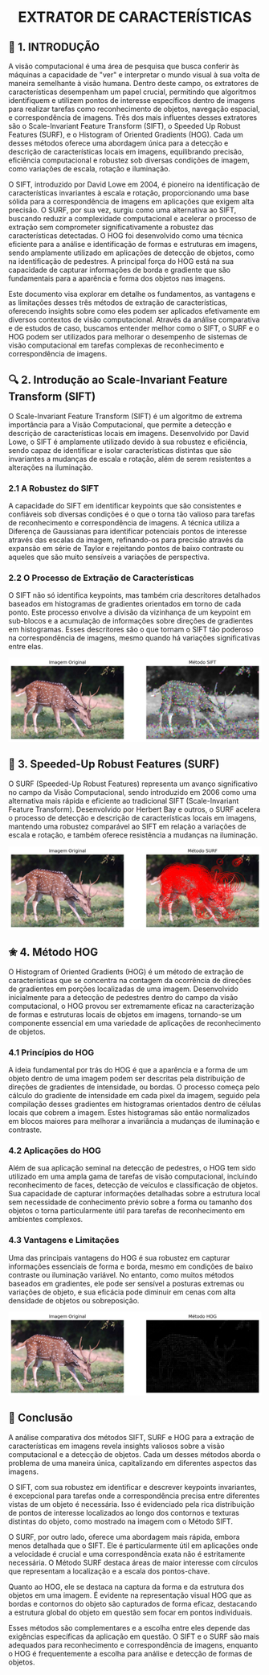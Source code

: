 # <center>EXTRATOR DE CARACTERÍSTICAS</center>

## 🌱 1. INTRODUÇÃO

A visão computacional é uma área de pesquisa que busca conferir às máquinas a capacidade de "ver" e interpretar o mundo visual à sua volta de maneira semelhante à visão humana. Dentro deste campo, os extratores de características desempenham um papel crucial, permitindo que algoritmos identifiquem e utilizem pontos de interesse específicos dentro de imagens para realizar tarefas como reconhecimento de objetos, navegação espacial, e correspondência de imagens. Três dos mais influentes desses extratores são o Scale-Invariant Feature Transform (SIFT), o Speeded Up Robust Features (SURF), e o Histogram of Oriented Gradients (HOG). Cada um desses métodos oferece uma abordagem única para a detecção e descrição de características locais em imagens, equilibrando precisão, eficiência computacional e robustez sob diversas condições de imagem, como variações de escala, rotação e iluminação.

O SIFT, introduzido por David Lowe em 2004, é pioneiro na identificação de características invariantes à escala e rotação, proporcionando uma base sólida para a correspondência de imagens em aplicações que exigem alta precisão. O SURF, por sua vez, surgiu como uma alternativa ao SIFT, buscando reduzir a complexidade computacional e acelerar o processo de extração sem comprometer significativamente a robustez das características detectadas. O HOG foi desenvolvido como uma técnica eficiente para a análise e identificação de formas e estruturas em imagens, sendo amplamente utilizado em aplicações de detecção de objetos, como na identificação de pedestres. A principal força do HOG está na sua capacidade de capturar informações de borda e gradiente que são fundamentais para a aparência e forma dos objetos nas imagens.

Este documento visa explorar em detalhe os fundamentos, as vantagens e as limitações desses três métodos de extração de características, oferecendo insights sobre como eles podem ser aplicados efetivamente em diversos contextos de visão computacional. Através da análise comparativa e de estudos de caso, buscamos entender melhor como o SIFT, o SURF e o HOG podem ser utilizados para melhorar o desempenho de sistemas de visão computacional em tarefas complexas de reconhecimento e correspondência de imagens.

## 🔍 2. Introdução ao Scale-Invariant Feature Transform (SIFT)

O Scale-Invariant Feature Transform (SIFT) é um algoritmo de extrema importância para a Visão Computacional, que permite a detecção e descrição de características locais em imagens. Desenvolvido por David Lowe, o SIFT é amplamente utilizado devido à sua robustez e eficiência, sendo capaz de identificar e isolar características distintas que são invariantes a mudanças de escala e rotação, além de serem resistentes a alterações na iluminação.

### 2.1 A Robustez do SIFT

A capacidade do SIFT em identificar keypoints que são consistentes e confiáveis sob diversas condições é o que o torna tão valioso para tarefas de reconhecimento e correspondência de imagens. A técnica utiliza a Diferença de Gaussianas para identificar potenciais pontos de interesse através das escalas da imagem, refinando-os para precisão através da expansão em série de Taylor e rejeitando pontos de baixo contraste ou aqueles que são muito sensíveis a variações de perspectiva.

### 2.2 O Processo de Extração de Características

O SIFT não só identifica keypoints, mas também cria descritores detalhados baseados em histogramas de gradientes orientados em torno de cada ponto. Este processo envolve a divisão da vizinhança de um keypoint em sub-blocos e a acumulação de informações sobre direções de gradientes em histogramas. Esses descritores são o que tornam o SIFT tão poderoso na correspondência de imagens, mesmo quando há variações significativas entre elas.

<img src="imagens/SIFT.png">

## 🌊 3. Speeded-Up Robust Features (SURF)

O SURF (Speeded-Up Robust Features) representa um avanço significativo no campo da Visão Computacional, sendo introduzido em 2006 como uma alternativa mais rápida e eficiente ao tradicional SIFT (Scale-Invariant Feature Transform). Desenvolvido por Herbert Bay e outros, o SURF acelera o processo de detecção e descrição de características locais em imagens, mantendo uma robustez comparável ao SIFT em relação a variações de escala e rotação, e também oferece resistência a mudanças na iluminação.

<img src="imagens/SURF.png">

## ✬ 4. Método HOG

O Histogram of Oriented Gradients (HOG) é um método de extração de características que se concentra na contagem da ocorrência de direções de gradientes em porções localizadas de uma imagem. Desenvolvido inicialmente para a detecção de pedestres dentro do campo da visão computacional, o HOG provou ser extremamente eficaz na caracterização de formas e estruturas locais de objetos em imagens, tornando-se um componente essencial em uma variedade de aplicações de reconhecimento de objetos.

### 4.1 Princípios do HOG

A ideia fundamental por trás do HOG é que a aparência e a forma de um objeto dentro de uma imagem podem ser descritas pela distribuição de direções de gradientes de intensidade, ou bordas. O processo começa pelo cálculo do gradiente de intensidade em cada pixel da imagem, seguido pela compilação desses gradientes em histogramas orientados dentro de células locais que cobrem a imagem. Estes histogramas são então normalizados em blocos maiores para melhorar a invariância a mudanças de iluminação e contraste.

### 4.2 Aplicações do HOG

Além de sua aplicação seminal na detecção de pedestres, o HOG tem sido utilizado em uma ampla gama de tarefas de visão computacional, incluindo reconhecimento de faces, detecção de veículos e classificação de objetos. Sua capacidade de capturar informações detalhadas sobre a estrutura local sem necessidade de conhecimento prévio sobre a forma ou tamanho dos objetos o torna particularmente útil para tarefas de reconhecimento em ambientes complexos.

### 4.3 Vantagens e Limitações

Uma das principais vantagens do HOG é sua robustez em capturar informações essenciais de forma e borda, mesmo em condições de baixo contraste ou iluminação variável. No entanto, como muitos métodos baseados em gradientes, ele pode ser sensível a posturas extremas ou variações de objeto, e sua eficácia pode diminuir em cenas com alta densidade de objetos ou sobreposição.

<img src="imagens/HOG.png">

## 🏁 Conclusão

A análise comparativa dos métodos SIFT, SURF e HOG para a extração de características em imagens revela insights valiosos sobre a visão computacional e a detecção de objetos. Cada um desses métodos aborda o problema de uma maneira única, capitalizando em diferentes aspectos das imagens.

O SIFT, com sua robustez em identificar e descrever keypoints invariantes, é excepcional para tarefas onde a correspondência precisa entre diferentes vistas de um objeto é necessária. Isso é evidenciado pela rica distribuição de pontos de interesse localizados ao longo dos contornos e texturas distintas do objeto, como mostrado na imagem com o Método SIFT.

O SURF, por outro lado, oferece uma abordagem mais rápida, embora menos detalhada que o SIFT. Ele é particularmente útil em aplicações onde a velocidade é crucial e uma correspondência exata não é estritamente necessária. O Método SURF destaca áreas de maior interesse com círculos que representam a localização e a escala dos pontos-chave.

Quanto ao HOG, ele se destaca na captura da forma e da estrutura dos objetos em uma imagem. É evidente na representação visual HOG que as bordas e contornos do objeto são capturados de forma eficaz, destacando a estrutura global do objeto em questão sem focar em pontos individuais.

Esses métodos são complementares e a escolha entre eles depende das exigências específicas da aplicação em questão. O SIFT e o SURF são mais adequados para reconhecimento e correspondência de imagens, enquanto o HOG é frequentemente a escolha para análise e detecção de formas de objetos.
